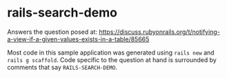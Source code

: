 # rails-search-demo
Answers the question posed at:
https://discuss.rubyonrails.org/t/notifying-a-view-if-a-given-values-exists-in-a-table/85665

Most code in this sample application was generated using `rails new` and `rails g scaffold`. Code specific to the
question at hand is surrounded by comments that say `RAILS-SEARCH-DEMO`.

